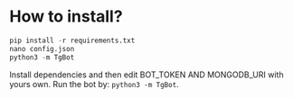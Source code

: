 # How to install?
```py
pip install -r requirements.txt
nano config.json
python3 -m TgBot
```
Install dependencies and then edit BOT_TOKEN AND MONGODB_URI with yours own.
Run the bot by: `python3 -m TgBot`.

